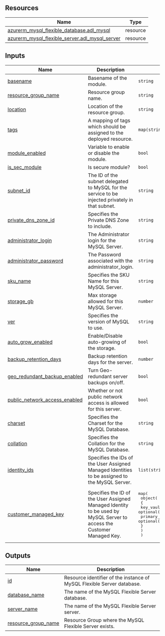 <!-- BEGIN_TF_DOCS -->
## Resources

| Name | Type |
|------|------|
| [azurerm_mysql_flexible_database.adl_mysql](https://registry.terraform.io/providers/hashicorp/azurerm/latest/docs/resources/mysql_flexible_database) | resource |
| [azurerm_mysql_flexible_server.adl_mysql_server](https://registry.terraform.io/providers/hashicorp/azurerm/latest/docs/resources/mysql_flexible_server) | resource |

## Inputs

| Name | Description | Type | Default | Required |
|------|-------------|------|---------|:--------:|
| <a name="input_basename"></a> [basename](#input\_basename) | Basename of the module. | `string` | n/a | yes |
| <a name="input_resource_group_name"></a> [resource\_group\_name](#input\_resource\_group\_name) | Resource group name. | `string` | n/a | yes |
| <a name="input_location"></a> [location](#input\_location) | Location of the resource group. | `string` | n/a | yes |
| <a name="input_tags"></a> [tags](#input\_tags) | A mapping of tags which should be assigned to the deployed resource. | `map(string)` | `{}` | no |
| <a name="input_module_enabled"></a> [module\_enabled](#input\_module\_enabled) | Variable to enable or disable the module. | `bool` | `true` | no |
| <a name="input_is_sec_module"></a> [is\_sec\_module](#input\_is\_sec\_module) | Is secure module? | `bool` | `true` | no |
| <a name="input_subnet_id"></a> [subnet\_id](#input\_subnet\_id) | The ID of the subnet delegated to MySQL for the service to be injected privately in that subnet. | `string` | `""` | no |
| <a name="input_private_dns_zone_id"></a> [private\_dns\_zone\_id](#input\_private\_dns\_zone\_id) | Specifies the Private DNS Zone to include. | `string` | `""` | no |
| <a name="input_administrator_login"></a> [administrator\_login](#input\_administrator\_login) | The Administrator login for the MySQL Server. | `string` | `"sqladminuser"` | no |
| <a name="input_administrator_password"></a> [administrator\_password](#input\_administrator\_password) | The Password associated with the administrator\_login. | `string` | `"ThisIsNotVerySecure!"` | no |
| <a name="input_sku_name"></a> [sku\_name](#input\_sku\_name) | Specifies the SKU Name for this MySQL Server. | `string` | `"GP_Standard_D2ds_v4"` | no |
| <a name="input_storage_gb"></a> [storage\_gb](#input\_storage\_gb) | Max storage allowed for this MySQL Server. | `number` | `64` | no |
| <a name="input_ver"></a> [ver](#input\_ver) | Specifies the version of MySQL to use. | `string` | `"5.7"` | no |
| <a name="input_auto_grow_enabled"></a> [auto\_grow\_enabled](#input\_auto\_grow\_enabled) | Enable/Disable auto-growing of the storage. | `bool` | `true` | no |
| <a name="input_backup_retention_days"></a> [backup\_retention\_days](#input\_backup\_retention\_days) | Backup retention days for the server. | `number` | `7` | no |
| <a name="input_geo_redundant_backup_enabled"></a> [geo\_redundant\_backup\_enabled](#input\_geo\_redundant\_backup\_enabled) | Turn Geo-redundant server backups on/off. | `bool` | `false` | no |
| <a name="input_public_network_access_enabled"></a> [public\_network\_access\_enabled](#input\_public\_network\_access\_enabled) | Whether or not public network access is allowed for this server. | `bool` | `false` | no |
| <a name="input_charset"></a> [charset](#input\_charset) | Specifies the Charset for the MySQL Database. | `string` | `"utf8"` | no |
| <a name="input_collation"></a> [collation](#input\_collation) | Specifies the Collation for the MySQL Database. | `string` | `"utf8_unicode_ci"` | no |
| <a name="input_identity_ids"></a> [identity\_ids](#input\_identity\_ids) | Specifies the IDs of the User Assigned Managed Identities to be assigned to the MySQL Server. | `list(string)` | `[]` | no |
| <a name="input_customer_managed_key"></a> [customer\_managed\_key](#input\_customer\_managed\_key) | Specifies the ID of the User Assigned Managed Identity to be used by MySQL Server to access the Customer Managed Key. | <pre>map(<br>    object(<br>      {<br>        key_vault_key_id                  = optional(string)<br>        primary_user_assigned_identity_id = optional(string)<br>      }<br>    )<br>  )</pre> | `{}` | no |

## Outputs

| Name | Description |
|------|-------------|
| <a name="output_id"></a> [id](#output\_id) | Resource identifier of the instance of MySQL Flexible Server database. |
| <a name="output_database_name"></a> [database\_name](#output\_database\_name) | The name of the MySQL Flexible Server database. |
| <a name="output_server_name"></a> [server\_name](#output\_server\_name) | The name of the MySQL Flexible Server server. |
| <a name="output_resource_group_name"></a> [resource\_group\_name](#output\_resource\_group\_name) | Resource Group where the MySQL Flexible Server exists. |
<!-- END_TF_DOCS -->